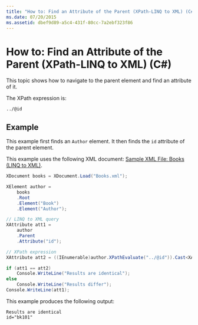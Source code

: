 ```yaml
---
title: "How to: Find an Attribute of the Parent (XPath-LINQ to XML) (C#)"
ms.date: 07/20/2015
ms.assetid: dbef9d89-a5c4-431f-80cc-7a2ebf323f86
---
```

# How to: Find an Attribute of the Parent (XPath-LINQ to XML) (C#)

This topic shows how to navigate to the parent element and find an attribute of it.

The XPath expression is:

`../@id`

## Example

This example first finds an `Author` element. It then finds the `id` attribute of the parent element.

This example uses the following XML document: [Sample XML File: Books (LINQ to XML)](../../../../csharp/programming-guide/concepts/linq/sample-xml-file-books-linq-to-xml.md).

```csharp
XDocument books = XDocument.Load("Books.xml");

XElement author =
    books
    .Root
    .Element("Book")
    .Element("Author");

// LINQ to XML query
XAttribute att1 =
    author
    .Parent
    .Attribute("id");

// XPath expression
XAttribute att2 = ((IEnumerable)author.XPathEvaluate("../@id")).Cast<XAttribute>().First();

if (att1 == att2)
    Console.WriteLine("Results are identical");
else
    Console.WriteLine("Results differ");
Console.WriteLine(att1);
```

This example produces the following output:

```
Results are identical
id="bk101"
```
